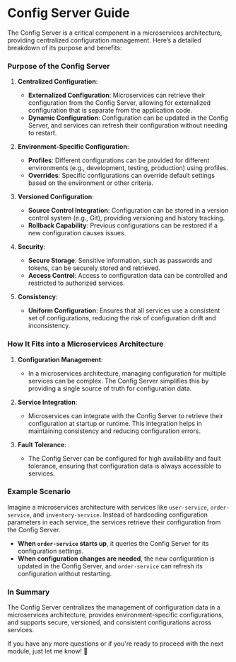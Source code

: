 # Config Server Guide

The Config Server is a critical component in a microservices architecture, providing centralized configuration management. Here’s a detailed breakdown of its purpose and benefits:

### **Purpose of the Config Server**

1. **Centralized Configuration**:
    - **Externalized Configuration**: Microservices can retrieve their configuration from the Config Server, allowing for externalized configuration that is separate from the application code.
    - **Dynamic Configuration**: Configuration can be updated in the Config Server, and services can refresh their configuration without needing to restart.

2. **Environment-Specific Configuration**:
    - **Profiles**: Different configurations can be provided for different environments (e.g., development, testing, production) using profiles.
    - **Overrides**: Specific configurations can override default settings based on the environment or other criteria.

3. **Versioned Configuration**:
    - **Source Control Integration**: Configuration can be stored in a version control system (e.g., Git), providing versioning and history tracking.
    - **Rollback Capability**: Previous configurations can be restored if a new configuration causes issues.

4. **Security**:
    - **Secure Storage**: Sensitive information, such as passwords and tokens, can be securely stored and retrieved.
    - **Access Control**: Access to configuration data can be controlled and restricted to authorized services.

5. **Consistency**:
    - **Uniform Configuration**: Ensures that all services use a consistent set of configurations, reducing the risk of configuration drift and inconsistency.

### **How It Fits into a Microservices Architecture**

1. **Configuration Management**:
    - In a microservices architecture, managing configuration for multiple services can be complex. The Config Server simplifies this by providing a single source of truth for configuration data.

2. **Service Integration**:
    - Microservices can integrate with the Config Server to retrieve their configuration at startup or runtime. This integration helps in maintaining consistency and reducing configuration errors.

3. **Fault Tolerance**:
    - The Config Server can be configured for high availability and fault tolerance, ensuring that configuration data is always accessible to services.

### **Example Scenario**

Imagine a microservices architecture with services like `user-service`, `order-service`, and `inventory-service`. Instead of hardcoding configuration parameters in each service, the services retrieve their configuration from the Config Server.

- **When `order-service` starts up**, it queries the Config Server for its configuration settings.
- **When configuration changes are needed**, the new configuration is updated in the Config Server, and `order-service` can refresh its configuration without restarting.

### **In Summary**

The Config Server centralizes the management of configuration data in a microservices architecture, provides environment-specific configurations, and supports secure, versioned, and consistent configurations across services.

If you have any more questions or if you're ready to proceed with the next module, just let me know! 🌟